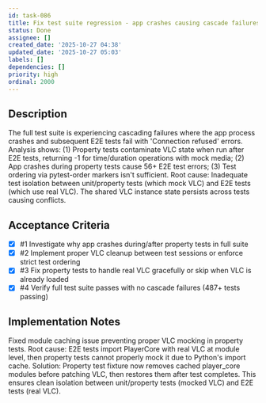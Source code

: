 ```yaml
---
id: task-086
title: Fix test suite regression - app crashes causing cascade failures
status: Done
assignee: []
created_date: '2025-10-27 04:38'
updated_date: '2025-10-27 05:03'
labels: []
dependencies: []
priority: high
ordinal: 2000
---
```


## Description

The full test suite is experiencing cascading failures where the app process crashes and subsequent E2E tests fail with 'Connection refused' errors. Analysis shows: (1) Property tests contaminate VLC state when run after E2E tests, returning -1 for time/duration operations with mock media; (2) App crashes during property tests cause 56+ E2E test errors; (3) Test ordering via pytest-order markers isn't sufficient. Root cause: Inadequate test isolation between unit/property tests (which mock VLC) and E2E tests (which use real VLC). The shared VLC instance state persists across tests causing conflicts.

## Acceptance Criteria
<!-- AC:BEGIN -->
- [x] #1 Investigate why app crashes during/after property tests in full suite
- [x] #2 Implement proper VLC cleanup between test sessions or enforce strict test ordering
- [x] #3 Fix property tests to handle real VLC gracefully or skip when VLC is already loaded
- [x] #4 Verify full test suite passes with no cascade failures (487+ tests passing)
<!-- AC:END -->


## Implementation Notes

Fixed module caching issue preventing proper VLC mocking in property tests. Root cause: E2E tests import PlayerCore with real VLC at module level, then property tests cannot properly mock it due to Python's import cache. Solution: Property test fixture now removes cached player_core modules before patching VLC, then restores them after test completes. This ensures clean isolation between unit/property tests (mocked VLC) and E2E tests (real VLC).
